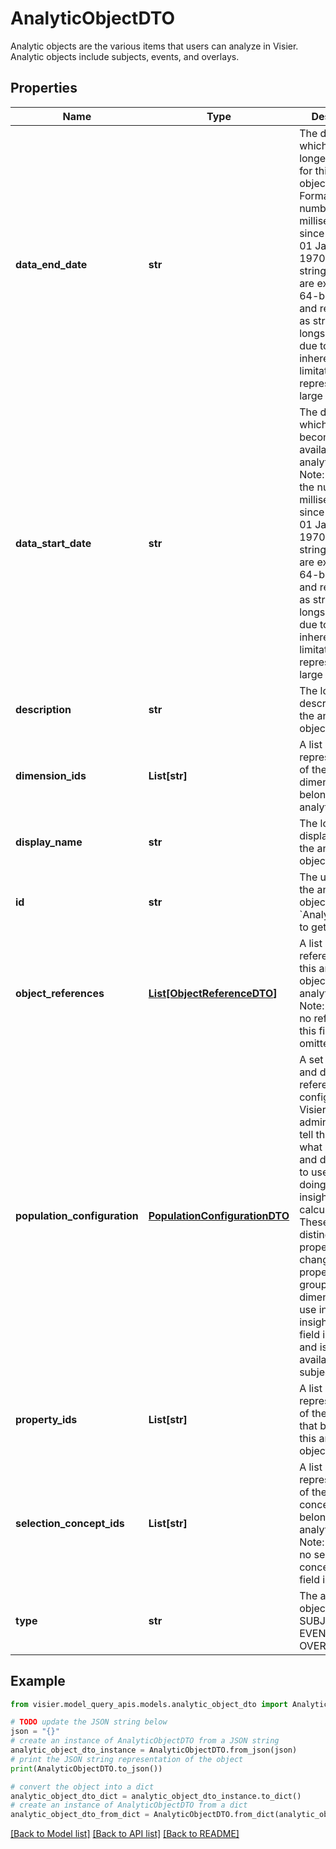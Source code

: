 # AnalyticObjectDTO

Analytic objects are the various items that users can analyze in Visier. Analytic objects include subjects, events, and overlays.

## Properties

Name | Type | Description | Notes
------------ | ------------- | ------------- | -------------
**data_end_date** | **str** | The date from which data is no longer available for this analytic object.  Note: Format is the number of milliseconds since midnight 01 January, 1970 UTC as a string.  Epochs are expressed as 64-bit integers and represented as stringified longs in JSON due to JSON&#39;s inherent  limitation in representing large numbers. | [optional] 
**data_start_date** | **str** | The date from which data becomes available for this analytic object.  Note: Format is the number of milliseconds since midnight 01 January, 1970 UTC as a string.  Epochs are expressed as 64-bit integers and represented as stringified longs in JSON due to JSON&#39;s inherent  limitation in representing large numbers. | [optional] 
**description** | **str** | The localized description of the analytic object. | [optional] 
**dimension_ids** | **List[str]** | A list of strings representing IDs of the dimensions that belong to this analytic object. | [optional] 
**display_name** | **str** | The localized display name of the analytic object. | [optional] 
**id** | **str** | The unique ID of the analytic object.  Note: See &#x60;AnalyticObjects&#x60; to get the ID. | [optional] 
**object_references** | [**List[ObjectReferenceDTO]**](ObjectReferenceDTO.md) | A list of references from this analytic object to other analytic objects.  Note: If there are no references, this field is omitted. | [optional] 
**population_configuration** | [**PopulationConfigurationDTO**](PopulationConfigurationDTO.md) | A set of property and dimension references configured by Visier or an administrator to tell the platform what  properties and dimensions to use when doing population insight calculations. These are the distinguishing  properties, change history properties, and grouping dimensions to use in AI insights. This field is optional and  is only available for subjects. | [optional] 
**property_ids** | **List[str]** | A list of strings representing IDs of the properties that belong to this analytic object. | [optional] 
**selection_concept_ids** | **List[str]** | A list of strings representing IDs of the selection concepts that belong to this analytic object.  Note: If there are no selection concepts, this field is omitted. | [optional] 
**type** | **str** | The analytic object type: SUBJECT, EVENT, or OVERLAY. | [optional] 

## Example

```python
from visier.model_query_apis.models.analytic_object_dto import AnalyticObjectDTO

# TODO update the JSON string below
json = "{}"
# create an instance of AnalyticObjectDTO from a JSON string
analytic_object_dto_instance = AnalyticObjectDTO.from_json(json)
# print the JSON string representation of the object
print(AnalyticObjectDTO.to_json())

# convert the object into a dict
analytic_object_dto_dict = analytic_object_dto_instance.to_dict()
# create an instance of AnalyticObjectDTO from a dict
analytic_object_dto_from_dict = AnalyticObjectDTO.from_dict(analytic_object_dto_dict)
```
[[Back to Model list]](../README.md#documentation-for-models) [[Back to API list]](../README.md#documentation-for-api-endpoints) [[Back to README]](../README.md)


